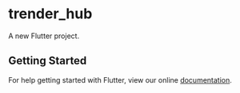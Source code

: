 # trender_hub

A new Flutter project.

## Getting Started

For help getting started with Flutter, view our online
[documentation](https://flutter.io/).
